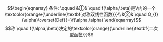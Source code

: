 $$\begin{eqnarray}
条件: \qquad
&①& \quad f(\alpha,\beta)是V内的一个\textcolor{orange}{\underline{\textbf{对称双线性函数}}}\\
&②& \quad Q_{f}(\alpha)\overset{Def}{=}f(\alpha,\alpha)
\end{eqnarray}$$
$$称 \quad f(\alpha,\beta)决定的\textcolor{orange}{\underline{\textbf{二次型函数}}}$$